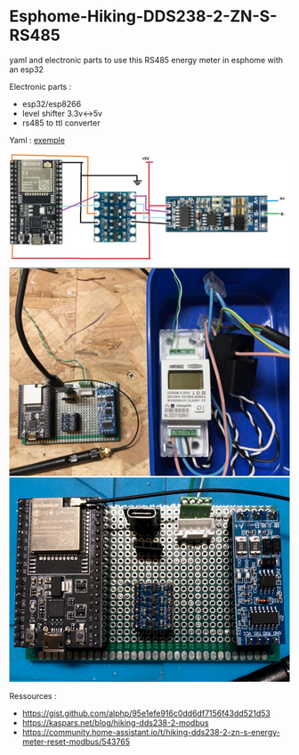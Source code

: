 # Esphome-Hiking-DDS238-2-ZN-S-RS485
yaml and electronic parts to use this RS485 energy meter in esphome with an esp32

Electronic parts :
- esp32/esp8266
- level shifter 3.3v<->5v
- rs485 to ttl converter


Yaml  : [exemple](https://github.com/NicoDupont/Esphome-Hiking-DDS238-2-ZN-S-RS485/blob/main/test-dds238-2-zn.yaml)

![img3.png](https://github.com/NicoDupont/Esphome-Hiking-DDS238-2-ZN-S-RS485/blob/main/img3.jpg)
![img1.png](https://github.com/NicoDupont/Esphome-Hiking-DDS238-2-ZN-S-RS485/blob/main/img1.png)
![img2.png](https://github.com/NicoDupont/Esphome-Hiking-DDS238-2-ZN-S-RS485/blob/main/img2.png)

Ressources :
 - https://gist.github.com/alphp/95e1efe916c0dd6df7156f43dd521d53
 - https://kaspars.net/blog/hiking-dds238-2-modbus
 - https://community.home-assistant.io/t/hiking-dds238-2-zn-s-energy-meter-reset-modbus/543765



